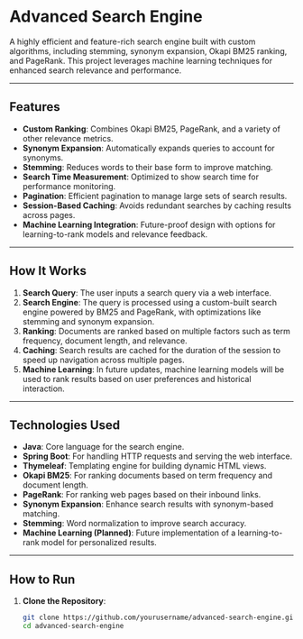 # **Advanced Search Engine**

A highly efficient and feature-rich search engine built with custom algorithms, including stemming, synonym expansion, Okapi BM25 ranking, and PageRank. This project leverages machine learning techniques for enhanced search relevance and performance.

---

## **Features**

- **Custom Ranking**: Combines Okapi BM25, PageRank, and a variety of other relevance metrics.
- **Synonym Expansion**: Automatically expands queries to account for synonyms.
- **Stemming**: Reduces words to their base form to improve matching.
- **Search Time Measurement**: Optimized to show search time for performance monitoring.
- **Pagination**: Efficient pagination to manage large sets of search results.
- **Session-Based Caching**: Avoids redundant searches by caching results across pages.
- **Machine Learning Integration**: Future-proof design with options for learning-to-rank models and relevance feedback.

---

## **How It Works**

1. **Search Query**: The user inputs a search query via a web interface.
2. **Search Engine**: The query is processed using a custom-built search engine powered by BM25 and PageRank, with optimizations like stemming and synonym expansion.
3. **Ranking**: Documents are ranked based on multiple factors such as term frequency, document length, and relevance.
4. **Caching**: Search results are cached for the duration of the session to speed up navigation across multiple pages.
5. **Machine Learning**: In future updates, machine learning models will be used to rank results based on user preferences and historical interaction.

---

## **Technologies Used**

- **Java**: Core language for the search engine.
- **Spring Boot**: For handling HTTP requests and serving the web interface.
- **Thymeleaf**: Templating engine for building dynamic HTML views.
- **Okapi BM25**: For ranking documents based on term frequency and document length.
- **PageRank**: For ranking web pages based on their inbound links.
- **Synonym Expansion**: Enhance search results with synonym-based matching.
- **Stemming**: Word normalization to improve search accuracy.
- **Machine Learning (Planned)**: Future implementation of a learning-to-rank model for personalized results.

---

## **How to Run**

1. **Clone the Repository**:
   ```bash
   git clone https://github.com/yourusername/advanced-search-engine.git
   cd advanced-search-engine
